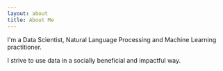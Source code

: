 ```yaml
---
layout: about 
title: About Me
---
```




I'm a Data Scientist, Natural Language Processing and Machine Learning practitioner.

I strive to use data in a socially beneficial and impactful way.


